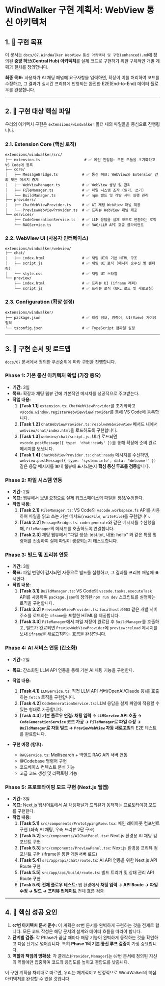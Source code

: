 # WindWalker 구현 계획서: WebView 통신 아키텍처

## 1. 🎯 구현 목표

이 문서는 `docs/07.WindWalker WebView 통신 아키텍처 및 구현(enhanced).md`에 정의된 **중앙 허브(Central Hub) 아키텍처**를 실제 코드로 구현하기 위한 구체적인 개발 계획과 절차를 정의합니다.

**최종 목표:** 사용자가 AI 채팅 패널에 요구사항을 입력하면, 확장이 이를 처리하여 코드를 수정하고, 그 결과가 실시간 프리뷰에 반영되는 완전한 E2E(End-to-End) 데이터 플로우를 완성합니다.

---

## 2. 📁 구현 대상 핵심 파일

우리의 아키텍처 구현은 `extensions/windwalker` 폴더 내의 파일들을 중심으로 진행됩니다.

### 2.1. Extension Core (핵심 로직)

```
extensions/windwalker/src/
├── extension.ts                    # ✅ 메인 진입점: 모든 모듈을 초기화하고 VS Code에 등록
├── core/
│   ├── MessageBridge.ts           # ✅ 통신 허브: WebView와 Extension 간의 모든 메시지 중계
│   ├── WebViewManager.ts          # ✅ WebView 생성 및 관리
│   ├── FileManager.ts             # ✅ 파일 시스템 조작 (읽기, 쓰기)
│   └── BuildManager.ts            # ✅ npm 빌드 및 개발 서버 실행 관리
├── providers/
│   ├── ChatWebViewProvider.ts     # ✅ AI 채팅 WebView 패널 제공
│   └── PreviewWebViewProvider.ts  # ✅ 프리뷰 WebView 패널 제공
└── services/
    ├── CodeGenerationService.ts   # ✅ LLM 응답을 실제 코드로 변환하는 로직
    └── RAGService.ts              # ✅ RAG/LLM API 호출 클라이언트
```

### 2.2. WebView UI (사용자 인터페이스)

```
extensions/windwalker/webview/
├── chat/
│   ├── index.html                 # ✅ 채팅 UI의 기본 HTML 구조
│   ├── script.js                  # ✅ 채팅 UI 로직 (메시지 송수신 및 렌더링)
│   └── style.css                  # ✅ 채팅 UI 스타일
└── preview/
    ├── index.html                 # ✅ 프리뷰 UI (iframe 래퍼)
    └── script.js                  # ✅ 프리뷰 로직 (URL 로드 및 새로고침)
```

### 2.3. Configuration (확장 설정)

```
extensions/windwalker/
├── package.json                   # ✅ 확장 정보, 명령어, UI(View) 기여점 정의
└── tsconfig.json                  # ✅ TypeScript 컴파일 설정
```

---

## 3. 🚀 구현 순서 및 로드맵

`docs/07` 문서에서 정의한 우선순위에 따라 구현을 진행합니다.

### **Phase 1: 기본 통신 아키텍처 확립 (가장 중요)**
*   **기간:** 3일
*   **목표:** 확장과 채팅 웹뷰 간에 기본적인 메시지를 성공적으로 주고받는다.
*   **작업 내용:**
    1.  **[Task 1.1]** `extension.ts`: `ChatWebViewProvider`를 초기화하고 `vscode.window.registerWebviewViewProvider`를 통해 VS Code에 등록합니다.
    2.  **[Task 1.2]** `ChatWebViewProvider.ts`: `resolveWebviewView` 메서드 내에서 `webview/chat/index.html`을 로드하도록 구현합니다.
    3.  **[Task 1.3]** `webview/chat/script.js`: UI가 로드되면 `vscode.postMessage({ type: 'chat:ready' })`를 통해 확장에 준비 완료 메시지를 보냅니다.
    4.  **[Task 1.4]** `ChatWebViewProvider.ts`: `chat:ready` 메시지를 수신하면, `webview.postMessage({ type: 'system:info', data: 'Welcome!' })` 같은 응답 메시지를 보내 웹뷰에 표시되는지 **핵심 통신 루프를 검증**합니다.

### **Phase 2: 파일 시스템 연동**
*   **기간:** 2일
*   **목표:** 웹뷰에서 보낸 요청으로 실제 워크스페이스의 파일을 생성/수정한다.
*   **작업 내용:**
    1.  **[Task 2.1]** `FileManager.ts`: VS Code의 `vscode.workspace.fs` API를 사용하여 파일을 읽고 쓰는 기본 메서드(`readFile`, `writeFile`)를 구현합니다.
    2.  **[Task 2.2]** `MessageBridge.ts`: `code:generate`와 같은 메시지를 수신했을 때, `FileManager`의 메서드를 호출하도록 연결합니다.
    3.  **[Task 2.3]** 채팅 웹뷰에서 "파일 생성: test.txt, 내용: hello" 와 같은 특정 명령어를 전송하여 실제 파일이 생성되는지 테스트합니다.

### **Phase 3: 빌드 및 프리뷰 연동**
*   **기간:** 3일
*   **목표:** 파일 변경이 감지되면 자동으로 빌드를 실행하고, 그 결과를 프리뷰 패널에 표시한다.
*   **작업 내용:**
    1.  **[Task 3.1]** `BuildManager.ts`: VS Code의 `vscode.tasks.executeTask` API를 사용하여 `package.json`에 정의된 `npm run dev` 스크립트를 실행하는 로직을 구현합니다.
    2.  **[Task 3.2]** `PreviewWebViewProvider.ts`: `localhost:9003` 같은 개발 서버 주소를 로드하는 `iframe`을 포함한 HTML을 제공합니다.
    3.  **[Task 3.3]** `FileManager`에서 파일 저장이 완료된 후 `BuildManager`를 호출하고, 빌드가 완료되면 `PreviewWebViewProvider`에 `preview:reload` 메시지를 보내 `iframe`을 새로고침하는 흐름을 완성합니다.

### **Phase 4: AI 서비스 연동 (간소화)**
*   **기간:** 2일
*   **목표:** 간소화된 LLM API 연동을 통해 기본 AI 채팅 기능을 구현한다.
*   **작업 내용:**
    1.  **[Task 4.1]** `LLMService.ts`: 직접 LLM API 서버(OpenAI/Claude 등)를 호출하는 `fetch` 로직을 구현합니다.
    2.  **[Task 4.2]** `CodeGenerationService.ts`: LLM 응답을 실제 파일에 적용할 수 있는 형태로 가공합니다.
    3.  **[Task 4.3]** **기본 플로우 연결:** **채팅 입력 → `LLMService` API 호출 → `CodeGenerationService` 코드 가공 → `FileManager`로 파일 수정 → `BuildManager`로 자동 빌드 → `PreviewWebView` 자동 새로고침**의 E2E 테스트를 완료합니다.

*   **구현 예정 (향후):**
    -   `RAGService.ts`: Meilisearch + 백엔드 RAG API 서버 연동
    -   @Codebase 명령어 구현
    -   코드베이스 컨텍스트 분석 기능
    -   고급 코드 생성 및 리팩토링 기능

### **Phase 5: 프로토타이핑 모드 구현 (Next.js 웹앱)**
*   **기간:** 3일
*   **목표:** Next.js 웹사이트에서 AI 채팅패널과 프리뷰가 동작하는 프로토타이핑 모드를 구현한다.
*   **작업 내용:**
    1.  **[Task 5.1]** `src/components/PrototypingView.tsx`: 메인 레이아웃 컴포넌트 구현 (좌측 AI 채팅, 우측 프리뷰 2단 구조)
    2.  **[Task 5.2]** `src/components/AIChatPanel.tsx`: Next.js 환경용 AI 채팅 컴포넌트 구현
    3.  **[Task 5.3]** `src/components/PreviewPanel.tsx`: Next.js 환경용 프리뷰 컴포넌트 구현 (iframe을 통한 개발서버 로드)
    4.  **[Task 5.4]** `src/app/api/chat/route.ts`: AI API 연동을 위한 Next.js API Route 구현
    5.  **[Task 5.5]** `src/app/api/build/route.ts`: 빌드 트리거 및 상태 관리 API Route 구현
    6.  **[Task 5.6]** **전체 플로우 테스트:** 웹 환경에서 **채팅 입력 → API Route → 파일 수정 → 빌드 → 프리뷰 업데이트** 전체 흐름 검증

---

## 4. 🔑 핵심 성공 요인

1.  **`07`번 아키텍처 문서 준수:** 이 계획은 `07`번 문서를 완벽하게 구현하는 것을 전제로 합니다. 모든 코드 작성은 해당 문서의 설계와 데이터 흐름을 따라야 합니다.
2.  **단계별 검증:** 각 Phase가 끝날 때마다 해당 기능이 완벽하게 동작하는 것을 확인하고 다음 단계로 넘어갑니다. 특히 **Phase 1의 기본 통신 루프 검증**이 가장 중요합니다.
3.  **역할과 책임의 명확성:** 각 클래스(`Provider`, `Manager`)는 `07`번 문서에 정의된 자신의 역할에만 집중하여 코드의 응집도를 높이고 결합도를 낮춥니다.

이 구현 계획을 차례대로 따르면, 우리는 체계적이고 안정적으로 WindWalker의 핵심 아키텍처를 완성할 수 있을 것입니다.